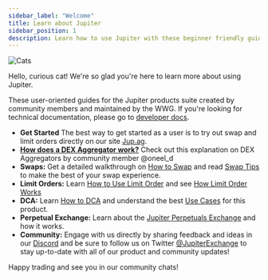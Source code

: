 ```yaml
---
sidebar_label: "Welcome"
title: Learn about Jupiter
sidebar_position: 1
description: Learn how to use Jupiter with these beginner friendly guides and tutorials.
---
```


<head>
    <title>Jupiter Guides: Welcome Catdets!</title>
    <meta name="twitter:card" content="summary" />
</head>


![Cats](../guides/img/cat_banner.png)

Hello, curious cat! We're so glad you're here to learn more about using Jupiter.

These user-oriented guides for the Jupiter products suite created by community members and maintained by the WWG. If you're looking for technical documentation, please go to [developer docs](/docs).

- **Get Started** The best way to get started as a user is to try out swap and limit orders directly on our site [Jup.ag](https://jup.ag).
- [**How does a DEX Aggregator work?**](https://oneel.notion.site/Jupiter-Aggregation-0ef3149cd3bb485b8e118432e6cf8472) Check out this explanation on DEX Aggregators by community member @oneel_d
- **Swaps:** Get a detailed walkthrough on [How to Swap](/guides/jupiter-swap/swap) and read [Swap Tips](/guides/jupiter-swap/swap-tips) to make the best of your swap experience.
- **Limit Orders:** Learn [How to Use Limit Order](/guides/limit-order/limit-order) and see [How Limit Order Works](/guides/limit-order/how-lo-work)
- **DCA:** Learn [How to DCA](/guides/dca/how-to-dca) and understand the best [Use Cases](/guides/dca/explainer) for this product.
- **Perpetual Exchange:** Learn about the [Jupiter Perpetuals Exchange](/guides/perpetual-exchange/overview) and how it works.
- **Community:** Engage with us directly by sharing feedback and ideas in our [Discord](https://discord.gg/jup) and be sure to follow us on Twitter [@JupiterExchange](https://twitter.com/JupiterExchange) to stay up-to-date with all of our product and community updates! 

Happy trading and see you in our community chats!
